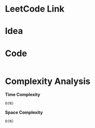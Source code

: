 # LeetCode Link



# Idea



# Code

```java

```

# Complexity Analysis

**Time Complexity**

`O(N)`

**Space Complexity**

`O(N)`

